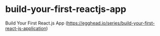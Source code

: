 # build-your-first-reactjs-app
Build Your First React.js App (https://egghead.io/series/build-your-first-react-js-application)
